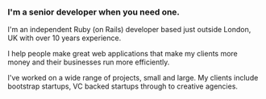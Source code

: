 ### I'm a senior developer when you need one.

I'm an independent Ruby (on Rails) developer based just outside London, UK with over 10 years experience.

I help people make great web applications that make my clients more money and their businesses run more efficiently.

I've worked on a wide range of projects, small and large. My clients include bootstrap startups, VC backed startups through to creative agencies.


<!--
**simonreed/simonreed** is a ✨ _special_ ✨ repository because its `README.md` (this file) appears on your GitHub profile.

Here are some ideas to get you started:

- 🔭 I’m currently working on ...
- 🌱 I’m currently learning ...
- 👯 I’m looking to collaborate on ...
- 🤔 I’m looking for help with ...
- 💬 Ask me about ...
- 📫 How to reach me: ...
- 😄 Pronouns: ...
- ⚡ Fun fact: ...
-->
